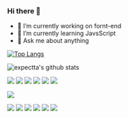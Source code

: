 ### Hi there 👋

- 🔭 I’m currently working on fornt-end 
- 🌱 I’m currently learning JavsScript
- 💬 Ask me about anything

[![Top Langs](https://github-readme-stats.vercel.app/api/top-langs/?username=expectta&layout=compact)](https://github.com/anuraghazra/github-readme-stats)

![expectta's github stats](https://github-readme-stats.vercel.app/api?username=expectta&show_icons=true&theme=gruvbox)
<!--https://velog.io/@woo0_hooo/Github-github-profile-%EA%B0%84%EC%A7%80%EB%82%98%EA%B2%8C-%EA%BE%B8%EB%AF%B8%EA%B8%B0-->
<img src="https://img.shields.io/badge/Java-007396?style=flat-square&logo=Java&logoColor=white"/></a>
<img src="https://img.shields.io/badge/JavaScript-F7DF1E?style=flat-square&logo=JavaScript&logoColor=black"/></a>
<img src="https://img.shields.io/badge/HTML-E34F26?style=flat-square&logo=HTML5&logoColor=white"/></a>
<img src="https://img.shields.io/badge/CSS-1572B6?style=flat-square&logo=CSS3&logoColor=white"/></a>
<img src="https://img.shields.io/badge/PHP-777BB4?style=flat-square&logo=PHP&logoColor=white"/></a>
<img src="https://img.shields.io/badge/Android-3DDC84?style=flat-square&logo=Android&logoColor=white"/></a>

<img src="https://img.shields.io/badge/AWS-#232F3E?style=flat-square&logo=AWS&logoColor=white"/></a>

<img src="https://img.shields.io/badge/Android-3DDC84?style=flat-square&logo=Android&logoColor=black"/></a>
<img src="https://img.shields.io/badge/Android-3DDC84?style=flat-square&logo=Android&logoColor=black"/></a>
<img src="https://img.shields.io/badge/Android-3DDC84?style=flat-square&logo=Android&logoColor=black"/></a>
<img src="https://img.shields.io/badge/Android-3DDC84?style=flat-square&logo=Android&logoColor=black"/></a>
<img src="https://img.shields.io/badge/Android-3DDC84?style=flat-square&logo=Android&logoColor=black"/></a>
<img src="https://img.shields.io/badge/Android-3DDC84?style=flat-square&logo=Android&logoColor=black"/></a>








